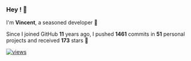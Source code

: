 ### Hey ! 👋

I'm **Vincent**, a seasoned developer 🫡

Since I joined GitHub **11** years ago, I pushed **1461** commits in **51** personal projects and received **173** stars 🥲

[![views](https://komarev.com/ghpvc/?username=vspiewak&style=flat&color=brightgreen&label=views&abbreviated=true)](https://github.com/vspiewak)